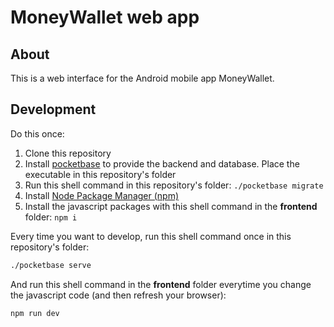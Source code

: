 # MoneyWallet web app

## About

This is a web interface for the Android mobile app MoneyWallet.

## Development

Do this once:
1. Clone this repository
2. Install [pocketbase](https://pocketbase.io) to provide the backend and database. Place the executable in this repository's folder
3. Run this shell command in this repository's folder: `./pocketbase migrate`
4. Install [Node Package Manager (npm)](npmjs.org)
5. Install the javascript packages with this shell command in the **frontend** folder: `npm i`

Every time you want to develop, run this shell command once in this repository's folder:
```bash
./pocketbase serve
```

And run this shell command in the **frontend** folder everytime you change the javascript code (and then refresh your browser):
```bash
npm run dev
```